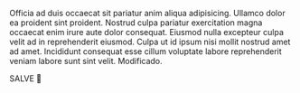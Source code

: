 Officia ad duis occaecat sit pariatur anim aliqua adipisicing. Ullamco dolor ea proident sint proident. Nostrud culpa pariatur exercitation magna occaecat enim irure aute dolor consequat. Eiusmod nulla excepteur culpa velit ad in reprehenderit eiusmod. Culpa ut id ipsum nisi mollit nostrud amet ad amet. Incididunt consequat esse cillum voluptate labore reprehenderit veniam labore sunt sint velit.
Modificado.

SALVE 🤙